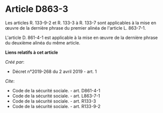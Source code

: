 # Article D863-3

Les articles R. 133-9-2 et R. 133-3 à R. 133-7 sont applicables à la mise en œuvre de la dernière phrase du premier alinéa de
l'article L. 863-7-1. 

L'article D. 861-4-1 est applicable à la mise en œuvre de la dernière phrase du deuxième alinéa du même article.

**Liens relatifs à cet article**

_Créé par_:

  - Décret n°2019-268 du 2 avril 2019 - art. 1

_Cite_:

  - Code de la sécurité sociale. - art. D861-4-1
  - Code de la sécurité sociale. - art. L863-7-1
  - Code de la sécurité sociale. - art. R133-3
  - Code de la sécurité sociale. - art. R133-9-2
